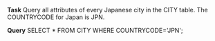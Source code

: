 **Task** Query all attributes of every Japanese city in the CITY table. The COUNTRYCODE for Japan is JPN.

**Query**
SELECT *
FROM CITY
WHERE COUNTRYCODE='JPN';
